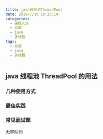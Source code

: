 ```yaml
---
title: java线程池ThreadPool
date: 2019/7/10 19:23:14
categories:
  - 编程人生
  - 后端
  - java
  - 多线程
tags:
  - 后端
  - java
  - 多线程
---
```

## java 线程池 ThreadPool 的用法
### 几种使用方式

### 最佳实践

### 常见面试题
无界队列